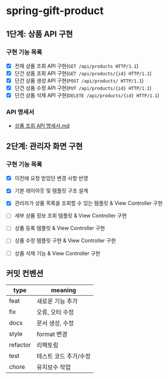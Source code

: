 # spring-gift-product

## 1단계: 상품 API 구현

### 구현 기능 목록

+ [X] 전체 상품 조회 API 구현(`GET /api/products HTTP/1.1`)
+ [X] 단건 상품 조회 API 구현(`GET /api/products/{id} HTTP/1.1`)
+ [X] 단건 상품 생성 API 구현(`POST /api/products/ HTTP/1.1`)
+ [X] 단건 상품 수정 API 구현(`PUT /api/products/{id} HTTP/1.1`)
+ [X] 단건 상품 삭제 API 구현(`DELETE /api/products/{id} HTTP/1.1`)

### API 명세서
+ [상품 조회 API 명세서.md](document/%EC%83%81%ED%92%88%20%EC%A1%B0%ED%9A%8C%20API%20%EB%AA%85%EC%84%B8%EC%84%9C.md)

## 2단계: 관리자 화면 구현

### 구현 기능 목록

+ [X] 이전에 요청 받았던 변경 사항 반영
+ [X] 기본 레이아웃 및 템플릿 구조 설계
+ [X] 관리자가 상품 목록을 조회할 수 있는 템플릿 & View Controller 구현
+ [ ] 세부 상품 정보 조회 템플릿 & View Controller 구현
+ [ ] 상품 등록 템플릿 & View Controller 구현
+ [ ] 상품 수정 템플릿 구현 & View Controller 구현
+ [ ] 상품 삭제 기능 & View Controller 구현



## 커밋 컨벤션

| type     | meaning      |
|----------|--------------|
| feat     | 새로운 기능 추가    |
| fix      | 오류, 오타 수정    |
| docs     | 문서 생성, 수정    |
| style    | format 변경    |
| refactor | 리팩토링         |
| test     | 테스트 코드 추가/수정 |
| chore    | 유지보수 작업      |